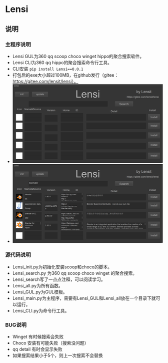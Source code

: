 # Lensi
## 说明
### 主程序说明
+ Lensi GUL为360 qq scoop choco winget hippo的聚合搜索软件。
+ Lensi CLI为360 qq hippo的聚合搜索命令行工具。
+ CLI安装 `pip install Lensi==0.0.1`
+ 打包后的exe大小超过100MB，在github发行（gitee：https://gitee.com/lensit/lensi）。
+ ![主程序](media/media%20(2).png)
+ ![搜索示例](media/media%20(3).png)
### 源代码说明
+ Lensi_init.py为初始化安装scoop和choco的脚本。
+ Lensi_search.py 为360 qq scoop choco winget 的聚合搜索。
+ Lensi_search写了一点点注释，可以阅读学习。
+ Lensi_all.py为所有函数。
+ Lensi_GUL.py为GUL模板。
+ Lensi_main.py为主程序，需要有Lensi_GUL和Lensi_all放在一个目录下就可以运行。
+ Lensi_CLI.py为命令行工具。
### BUG说明
+ Winget 有时候搜索会失败
+ Choco 安装有可能失败（搜索没问题）
+ qq detail 有时会显示失败
+ 如果搜索结果小于5个，则上一次搜索不会替换

